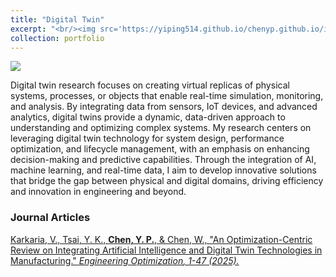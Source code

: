 ```yaml
---
title: "Digital Twin"
excerpt: "<br/><img src='https://yiping514.github.io/chenyp.github.io/images/DT.svg'>"
collection: portfolio
---
```


<img src='https://yiping514.github.io/chenyp.github.io/images/DT.svg'>

Digital twin research focuses on creating virtual replicas of physical systems, processes, or objects that enable real-time simulation, monitoring, and analysis. By integrating data from sensors, IoT devices, and advanced analytics, digital twins provide a dynamic, data-driven approach to understanding and optimizing complex systems. My research centers on leveraging digital twin technology for system design, performance optimization, and lifecycle management, with an emphasis on enhancing decision-making and predictive capabilities. Through the integration of AI, machine learning, and real-time data, I aim to develop innovative solutions that bridge the gap between physical and digital domains, driving efficiency and innovation in engineering and beyond.


### Journal Articles

[Karkaria, V., Tsai, Y. K., **Chen, Y. P.**, & Chen, W., &quot;An Optimization-Centric Review on Integrating Artificial Intelligence and Digital Twin Technologies in Manufacturing.&quot; <i>Engineering Optimization<i>, 1-47 (2025).](https://yiping514.github.io/chenyp.github.io/publications/2025-01-02-EO-DT_review)





